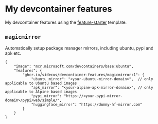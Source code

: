# My devcontainer features

My devcontainer features using the [feature-starter](https://github.com/devcontainers/feature-starter) template.

## `magicmirror`

Automatically setup package manager mirrors, including ubuntu, pypi and apk etc.

```jsonc
{
    "image": "mcr.microsoft.com/devcontainers/base:ubuntu",
    "features": {
        "ghcr.io/sidecus/devcontainer-features/magicmirror:1": {
            "ubuntu_mirror": "<your-ubuntu-mirror-domain>",  // only applicable to Ubuntu based images
            "apk_mirror": "<your-alpine-apk-mirror-domain>", // only applicable to Alpine based images
            "pypi_mirror": "https://<your-pypi-mirror-domain>/pypi/web/simple/",
            "huggingface_mirror": "https://dummy-hf-mirror.com"
        }
    }
}
```
